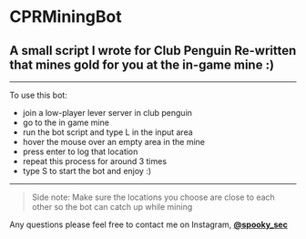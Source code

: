 # CPRMiningBot
## A small script I wrote for Club Penguin Re-written that mines gold for you at the in-game mine :)
---
To use this bot: 
- join a low-player lever server in club penguin
- go to the in game mine
- run the bot script and type L in the input area
- hover the mouse over an empty area in the mine
- press enter to log that location
- repeat this process for around 3 times
- type S to start the bot and enjoy :)
---
> Side note: Make sure the locations you choose are close to each other so the bot can catch up while mining

Any questions please feel free to contact me on Instagram, **[@spooky_sec](https://instagram.com/spooky_sec)**
